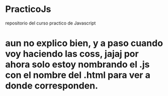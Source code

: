 # PracticoJs
repositorio del curso practico de Javascript
# aun no explico bien, y a paso cuando voy haciendo las coss, jajaj por ahora solo estoy nombrando el .js con el nombre del .html para ver a donde corresponden.